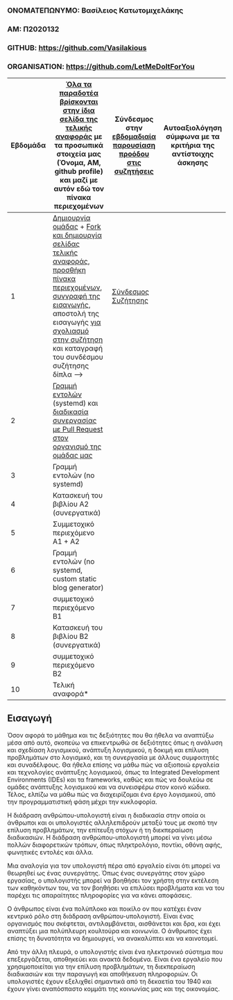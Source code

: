 ### ΟΝΟΜΑΤΕΠΩΝΥΜΟ: Βασίλειος Κατωτομιχελάκης

### ΑΜ: Π2020132

### GITHUB: https://github.com/Vasilakious

### ORGANISATION: https://github.com/LetMeDoItForYou

| Εβδομάδα | [Όλα τα παραδοτέα βρίσκονται στην ίδια σελίδα της τελικής αναφοράς](https://epidrome.github.io/teaching/deliverables/) με τα προσωπικά στοιχεία μας (Όνομα, ΑΜ, github profile) και μαζί με αυτόν εδώ τον πίνακα περιεχομένων | Σύνδεσμος στην [εβδομαδιαία παρουσίαση προόδου στις συζητήσεις](https://github.com/courses-ionio/sw/discussions/categories/show-and-tell) | Αυτοαξιολόγηση σύμφωνα με τα κριτήρια της αντίστοιχης άσκησης |
| --- | --- | --- | --- |
| 1 | [Δημιουργία ομάδας](https://epidrome.github.io/teaching/team/) + [Fork και δημιουργία σελίδας τελικής αναφοράς](https://epidrome.github.io/teaching/guide/), [προσθήκη πίνακα περιεχομένων](https://raw.githubusercontent.com/courses-ionio/sw/master/README.md), [συγγραφή της εισαγωγής](https://epidrome.github.io/teaching/intro/), αποστολή της εισαγωγής [για σχολιασμό στην συζήτηση](https://github.com/courses-ionio/sw/discussions/categories/show-and-tell) και καταγραφή του συνδέσμου συζήτησης δίπλα --> | [Σύνδεσμος Συζήτησης](https://github.com/courses-ionio/sw/discussions/1199) |  |
| 2 | [Γραμμή εντολών](https://epidrome.github.io/teaching/cli) (systemd) και [διαδικασία συνεργασίας με Pull Request στον οργανισμό της ομάδας μας](https://epidrome.github.io/teaching/team) | | |
| 3 | Γραμμή εντολών (no systemd) | | |
| 4 | Κατασκευή του βιβλίου Α2 (συνεργατικά) | | |
| 5 | Συμμετοχικό περιεχόμενο A1 + A2 | | |
| 6 | Γραμμή εντολών (no systemd, custom static blog generator) | | |
| 7 | συμμετοχικό περιεχόμενο B1 | | |
| 8 | Κατασκευή του βιβλίου Β2 (συνεργατικά) | | |
| 9 | συμμετοχικό περιεχόμενο B2 | | |
| 10 | Τελική αναφορά* | | |

## **Εισαγωγή**
Όσον αφορά το μάθημα και τις δεξιότητες που θα ήθελα να αναπτύξω μέσα από αυτό, σκοπεύω να επικεντρωθώ σε δεξιότητες όπως η ανάλυση και σχεδίαση λογισμικού, ανάπτυξη λογισμικού, η δοκιμή και επίλυση προβλημάτων στο λογισμικό, και τη συνεργασία με άλλους συμφοιτητές και συναδέλφους. Θα ήθελα επίσης να μάθω πώς να αξιοποιώ εργαλεία και τεχνολογίες ανάπτυξης λογισμικού, όπως τα Integrated Development Environments (IDEs) και τα frameworks, καθώς και πώς να δουλεύω σε ομάδες ανάπτυξης λογισμικού και να συνεισφέρω στον κοινό κώδικα. Τέλος, ελπίζω να μάθω πώς να διαχειρίζομαι ένα έργο λογισμικού, από την προγραμματιστική φάση μέχρι την κυκλοφορία.

Η διάδραση ανθρώπου-υπολογιστή είναι η διαδικασία στην οποία οι άνθρωποι και οι υπολογιστές αλληλεπιδρούν μεταξύ τους με σκοπό την επίλυση προβλημάτων, την επίτευξη στόχων ή τη διεκπεραίωση διαδικασιών. Η διάδραση ανθρώπου-υπολογιστή μπορεί να γίνει μέσω πολλών διαφορετικών τρόπων, όπως πληκτρολόγιο, ποντίκι, οθόνη αφής, φωνητικές εντολές και άλλα.

Μια αναλογία για τον υπολογιστή πέρα από εργαλείο είναι ότι μπορεί να θεωρηθεί ως ένας συνεργάτης. Όπως ένας συνεργάτης στον χώρο εργασίας, ο υπολογιστής μπορεί να βοηθήσει τον χρήστη στην εκτέλεση των καθηκόντων του, να τον βοηθήσει να επιλύσει προβλήματα και να του παρέχει τις απαραίτητες πληροφορίες για να κάνει αποφάσεις.

Ο άνθρωπος είναι ένα πολύπλοκο και ποικίλο ον που κατέχει έναν κεντρικό ρόλο στη διάδραση ανθρώπου-υπολογιστή. Είναι ένας οργανισμός που σκέφτεται, αντιλαμβάνεται, αισθάνεται και δρα, και έχει αναπτύξει μια πολύπλευρη κουλτούρα και κοινωνία. Ο άνθρωπος έχει επίσης τη δυνατότητα να δημιουργεί, να ανακαλύπτει και να καινοτομεί.

Από την άλλη πλευρά, ο υπολογιστής είναι ένα ηλεκτρονικό σύστημα που επεξεργάζεται, αποθηκεύει και ανακτά δεδομένα. Είναι ένα εργαλείο που χρησιμοποιείται για την επίλυση προβλημάτων, τη διεκπεραίωση διαδικασιών και την παραγωγή και αποθήκευση πληροφοριών. Οι υπολογιστές έχουν εξελιχθεί σημαντικά από τη δεκαετία του 1940 και έχουν γίνει αναπόσπαστο κομμάτι της κοινωνίας μας και της οικονομίας.
